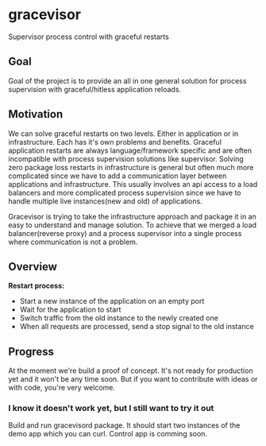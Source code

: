 # gracevisor
Supervisor process control with graceful restarts

## Goal

Goal of the project is to provide an all in one general solution for process supervision with graceful/hitless application reloads.

## Motivation

We can solve graceful restarts on two levels. Either in application or in infrastructure. Each has it's own problems and benefits. Graceful application restarts are always language/framework specific and are often incompatible with process supervision solutions like supervisor. Solving zero package loss restarts in infrastructure is general but often much more complicated since we have to add a communication layer between applications and infrastructure. This usually involves an api access to a load balancers and more complicated process supervision since we have to handle multiple live instances(new and old) of applications.

Gracevisor is trying to take the infrastructure approach and package it in an easy to understand and manage solution. To achieve that we merged a load balancer(reverse proxy) and a process supervisor into a single process where communication is not a problem.

## Overview

**Restart process:**

- Start a new instance of the application on an empty port
- Wait for the application to start
- Switch traffic from the old instance to the newly created one
- When all requests are processed, send a stop signal to the old instance

## Progress

At the moment we're build a proof of concept. It's not ready for production yet and it won't be any time soon. But if you want to contribute with ideas or with code, you're very welcome.

### I know it doesn't work yet, but I still want to try it out

Build and run gracevisord package. It should start two instances of the demo app which you can curl. Control app is comming soon.
